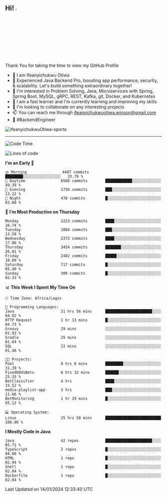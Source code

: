 <!-- BLOG-POST-LIST:START --><!-- BLOG-POST-LIST:END -->

## Hi! <img src="https://media.giphy.com/media/hvRJCLFzcasrR4ia7z/giphy.gif" width="4%"> 

Thank You for taking the time to view my GitHub Profile

- 👋 I am Ifeanyichukwu Otiwa
- 🚀 Experienced Java Backend Pro, boosting app performance, security, & scalability. Let's build something extraordinary together!
- 👀 I'm interested in Problem Solving, Java, Microservices with Spring, Spring Boot, MySQL, gRPC, REST, Kafka, git, Docker, and Kubernetes
- 🌱 I am a fast learner and I'm currently learning and improving my skills
- 💞️ I'm looking to collaborate on any interesting projects
- 📫 You can reach me through ifeanyichukwuotiwa.winson@gmail.com
- 🚀 #BackendEngineer

<p align="left" marginTop="10px"> <img src="https://komarev.com/ghpvc/?username=ifeanyichukwuOtiwa-sports&label=Profile%20views&color=0e75b6&style=for-the-badge" alt="ifeanyichukwuOtiwa-sports" /> </p>

***

<!--START_SECTION:waka-->
![Code Time](http://img.shields.io/badge/Code%20Time-2%2C109%20hrs%207%20mins-blue)

![Lines of code](https://img.shields.io/badge/From%20Hello%20World%20I%27ve%20Written-4.8%20million%20lines%20of%20code-blue)

**I'm an Early 🐤** 

```text
🌞 Morning                4487 commits        ████████░░░░░░░░░░░░░░░░░   33.79 % 
🌆 Daytime                6560 commits        ████████████░░░░░░░░░░░░░   49.39 % 
🌃 Evening                1756 commits        ███░░░░░░░░░░░░░░░░░░░░░░   13.22 % 
🌙 Night                  478 commits         █░░░░░░░░░░░░░░░░░░░░░░░░   03.60 % 
```
📅 **I'm Most Productive on Thursday** 

```text
Monday                   2223 commits        ████░░░░░░░░░░░░░░░░░░░░░   16.74 % 
Tuesday                  1804 commits        ███░░░░░░░░░░░░░░░░░░░░░░   13.58 % 
Wednesday                2372 commits        ████░░░░░░░░░░░░░░░░░░░░░   17.86 % 
Thursday                 3454 commits        ███████░░░░░░░░░░░░░░░░░░   26.01 % 
Friday                   2402 commits        █████░░░░░░░░░░░░░░░░░░░░   18.09 % 
Saturday                 717 commits         █░░░░░░░░░░░░░░░░░░░░░░░░   05.40 % 
Sunday                   309 commits         █░░░░░░░░░░░░░░░░░░░░░░░░   02.33 % 
```


📊 **This Week I Spent My Time On** 

```text
🕑︎ Time Zone: Africa/Lagos

💬 Programming Languages: 
Java                     21 hrs 56 mins      █████████████████████░░░░   84.92 % 
HTTP Request             1 hr 13 mins        █░░░░░░░░░░░░░░░░░░░░░░░░   04.73 % 
Groovy                   29 mins             ░░░░░░░░░░░░░░░░░░░░░░░░░   01.93 % 
Gradle                   25 mins             ░░░░░░░░░░░░░░░░░░░░░░░░░   01.64 % 
SQL                      22 mins             ░░░░░░░░░░░░░░░░░░░░░░░░░   01.46 % 

🐱‍💻 Projects: 
Pool                     8 hrs 6 mins        ████████░░░░░░░░░░░░░░░░░   31.39 % 
FixedOddsBets            6 hrs 32 mins       ██████░░░░░░░░░░░░░░░░░░░   25.33 % 
BetClassifier            4 hrs               ████░░░░░░░░░░░░░░░░░░░░░   15.52 % 
media-playlist-app       3 hrs               ███░░░░░░░░░░░░░░░░░░░░░░   11.66 % 
BetMonitoring            1 hr 19 mins        █░░░░░░░░░░░░░░░░░░░░░░░░   05.12 % 

💻 Operating System: 
Linux                    25 hrs 50 mins      █████████████████████████   100.00 % 
```

**I Mostly Code in Java** 

```text
Java                     42 repos            █████████████████████░░░░   85.71 % 
TypeScript               2 repos             █░░░░░░░░░░░░░░░░░░░░░░░░   04.08 % 
HTML                     1 repo              █░░░░░░░░░░░░░░░░░░░░░░░░   02.04 % 
Shell                    1 repo              █░░░░░░░░░░░░░░░░░░░░░░░░   02.04 % 
Dockerfile               1 repo              █░░░░░░░░░░░░░░░░░░░░░░░░   02.04 % 
```




 Last Updated on 14/01/2024 12:33:40 UTC
<!--END_SECTION:waka-->

<!--
<p align="center">
![trophy](https://github-profile-trophy.vercel.app/?username=ifeanyichukwuOtiwa-sports&theme=onedark) (https://github.com/ryo-ma/github-profile-trophy)
</p>
-->

<!---
ifeanyi-otiwa/ifeanyi-otiwa is a ✨ special ✨ repository because its `README.md` (this file) appears on your GitHub profile.
You can click the Preview link to take a look at your changes.
--->
